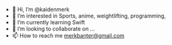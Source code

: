 - 👋 Hi, I’m @kaidenmerk
- 👀 I’m interested in Sports, anime, weightlifting, programming,
- 🌱 I’m currently learning Swift
- 💞️ I’m looking to collaborate on ...
- 📫 How to reach me merkbanter@gmail.com

<!---
kaidenmerk/kaidenmerk is a ✨ special ✨ repository because its `README.md` (this file) appears on your GitHub profile.
You can click the Preview link to take a look at your changes.
--->
